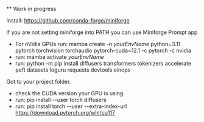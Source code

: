 ** Work in progress

Install: https://github.com/conda-forge/miniforge

If you are not setting miniforge into PATH you can use Miniforge Prompt app

- For nVidia GPUs run: mamba create -n *yourEnvName* python=3.11 pytorch torchvision torchaudio pytorch-cuda=12.1 -c pytorch -c nvidia
- run: mamba activate *yourEnvName*
- run: python -m pip install diffusers transformers tokenizers accelerate peft datasets loguru requests devtools einops

Got to your project folder.
- check the CUDA version your GPU is using
- run: pip install --user torch diffusers
- run: pip install torch --user --extra-index-url https://download.pytorch.org/whl/cu117
